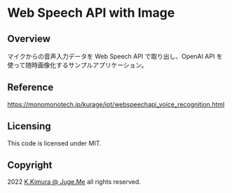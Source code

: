 # Web Speech API with Image


## Overview

マイクからの音声入力データを Web Speech API で取り出し、OpenAI API を使って随時画像化するサンプルアプリケーション。


## Reference

https://monomonotech.jp/kurage/iot/webspeechapi_voice_recognition.html


## Licensing

This code is licensed under MIT.


## Copyright

2022  [K.Kimura @ Juge.Me](https://github.com/dotnsf) all rights reserved.
